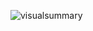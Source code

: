 ![visualsummary](https://user-images.githubusercontent.com/9269146/163787640-386bec47-e310-47b5-9328-6968448d61ec.svg)
